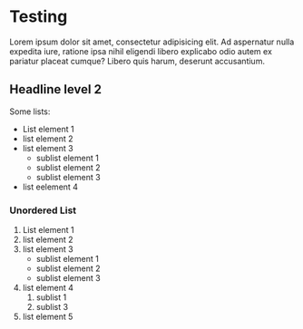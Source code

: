 # Testing

Lorem ipsum dolor sit amet, consectetur adipisicing elit. Ad aspernatur nulla expedita iure, ratione ipsa nihil eligendi libero explicabo odio autem ex pariatur placeat cumque? Libero quis harum, deserunt accusantium.

## Headline level 2

Some lists:

- List element 1
- list element 2
- list element 3
    + sublist element 1
    + sublist element 2
    + sublist element 3
- list eelement 4

### Unordered List

1. List element 1
2. list element 2
3. list element 3
    + sublist element 1
    + sublist element 2
    + sublist element 3
4. list element 4
    1. sublist 1
    2. sublist 3
5. list element 5
